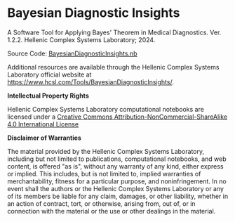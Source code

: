 # Bayesian Diagnostic Insights

A Software Tool for Applying Bayes' Theorem in Medical Diagnostics. Ver. 1.2.2. Hellenic Complex Systems Laboratory; 2024.

Source Code: [BayesianDiagnosticInsights.nb](BayesianDiagnosticInsights.nb)

Additional resources are available through the Hellenic Complex Systems Laboratory official website at https://www.hcsl.com/Tools/BayesianDiagnosticInsights/.

**Intellectual Property Rights**

Hellenic Complex Systems Laboratory computational notebooks are licensed under a [Creative Commons Attribution-NonCommercial-ShareAlike 4.0 International License](https://creativecommons.org/licenses/by-nc-sa/4.0/)

**Disclaimer of Warranties**

 The material provided by the Hellenic Complex Systems Laboratory, including but not limited to publications, computational notebooks, and web content, is offered "as is", without any warranty of any kind, either express or implied. This includes, but is not limited to, implied warranties of merchantability, fitness for a particular purpose, and noninfringement. In no event shall the authors or the Hellenic Complex Systems Laboratory or any of its members be liable for any claim, damages, or other liability, whether in an action of contract, tort, or otherwise, arising from, out of, or in connection with the material or the use or other dealings in the material.